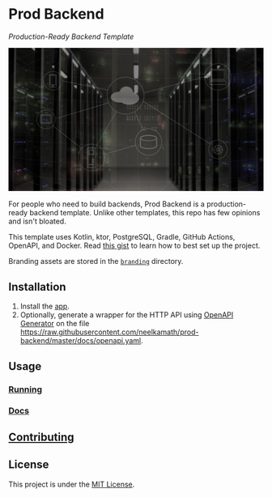 # Prod Backend

_Production-Ready Backend Template_

![Cover](branding/cover.jpg)

For people who need to build backends, Prod Backend is a production-ready backend template. Unlike other templates, this repo has few opinions and isn't bloated.

This template uses Kotlin, ktor, PostgreSQL, Gradle, GitHub Actions, OpenAPI, and Docker. Read [this gist](https://gist.github.com/neelkamath/df9198b13ac344b17938a7909cdb31f2) to learn how to best set up the project.

Branding assets are stored in the [`branding`](branding) directory.

## Installation

1. Install the [app](docs/install.md).
1. Optionally, generate a wrapper for the HTTP API using [OpenAPI Generator](https://openapi-generator.tech/) on the file https://raw.githubusercontent.com/neelkamath/prod-backend/master/docs/openapi.yaml.

## Usage

### [Running](docs/production.md)

### [Docs](https://neelkamath.github.io/prod-backend/redoc-static.html)

## [Contributing](docs/CONTRIBUTING.md)

## License

This project is under the [MIT License](LICENSE).
